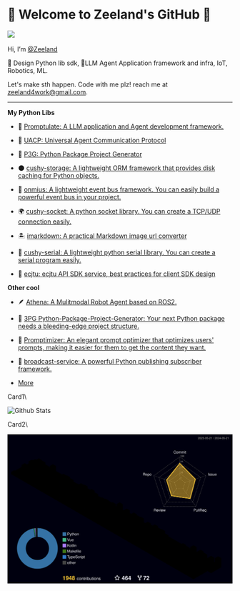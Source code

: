 # 🌌 Welcome to Zeeland's GitHub 💫

<!-- [![wakatime](https://wakatime.com/badge/user/ff2fd02f-93f5-46d4-af69-146d00163dbe.svg)](https://wakatime.com/@ff2fd02f-93f5-46d4-af69-146d00163dbe)
[![github](https://img.shields.io/github/followers/Undertone0809?logo=github&style=plastic)](https://github.com/alanhamlett?tab=followers) -->

![](https://komarev.com/ghpvc/?username=Undertone0809)

Hi, I’m [@Zeeland](https://github.com/Undertone0809)

🧰 Design Python lib sdk, 🤖LLM Agent Application framework and infra, IoT, Robotics, ML.

Let's make sth happen. Code with me plz! reach me at zeeland4work@gmail.com.

---

**My Python Libs**

- 🔭 [Promptulate: A LLM application and Agent development framework.](https://github.com/Undertone0809/promptulate)

- 🤖 [UACP: Universal Agent Communication Protocol](https://github.com/Undertone0809/UACP)

- 🧰 [P3G: Python Package Project Generator](https://github.com/Undertone0809/P3G)

- 🌑 [cushy-storage: A lightweight ORM framework that provides disk caching for Python objects.](https://github.com/Undertone0809/cushy-storage)

- 📘 [onmius: A lightweight event bus framework. You can easily build a powerful event bus in your project.](https://github.com/Undertone0809/omnius)

- 🌍 [cushy-socket: A python socket library. You can create a TCP/UDP connection easily.](https://github.com/Undertone0809/cushy-socket)

- 🏝️ [imarkdown: A practical Markdown image url converter](https://github.com/Undertone0809/imarkdown)

- 💫 [cushy-serial: A lightweight python serial library. You can create a serial program easily.](https://github.com/Undertone0809/cushy-serial)

- 🏫 [ecjtu: ecjtu API SDK service, best practices for client SDK design](https://github.com/Undertone0809/ecjtu)

**Other cool**

- 🪶 [Athena: A Mulitmodal Robot Agent based on ROS2.](https://github.com/Undertone0809/Athena)

- 🐬 [3PG Python-Package-Project-Generator: Your next Python package needs a bleeding-edge project structure.](https://github.com/Undertone0809/python-package-template)

- 🐠 [Promptimizer: An elegant prompt optimizer that optimizes users' prompts, making it easier for them to get the content they want.](https://github.com/Undertone0809/promptimizer)

- 🌊 [broadcast-service: A powerful Python publishing subscriber framework.](https://github.com/Undertone0809/broadcast-service)

- [More](https://github.com/Undertone0809?page=1&tab=repositories)

<!-- ![Most Used Languages](https://github-readme-stats.vercel.app/api/top-langs/?username=Undertone0809&theme=merko&layout=compact)
![Github Stats](https://github-readme-stats.vercel.app/api?username=Undertone0809&show_icons=true&theme=merko&count_private=true) -->

<!-- ![Most Used Languages](https://github-readme-stats-zeeland.vercel.app/api/top-langs/?username=Undertone0809&theme=merko&layout=compact) -->

Card1\

![Github Stats](https://github-readme-stats-zeeland.vercel.app/api?username=Undertone0809&show_icons=true&theme=merko&count_private=true)

Card2\

[![Contributions in 3D](/profile-3d-contrib/profile-night-rainbow.svg)](https://github.com/marketplace/actions/github-profile-3d-contrib)

<!--

- 🔭 I’m currently working on ...
- 🌱 I’m currently learning ...
- 👯 I’m looking to collaborate on ...
- 🤔 I’m looking for help with ...
- 💬 Ask me about ...
- 📫 How to reach me: ...
- 😄 Pronouns: ...
- ⚡ Fun fact: ...

-->
